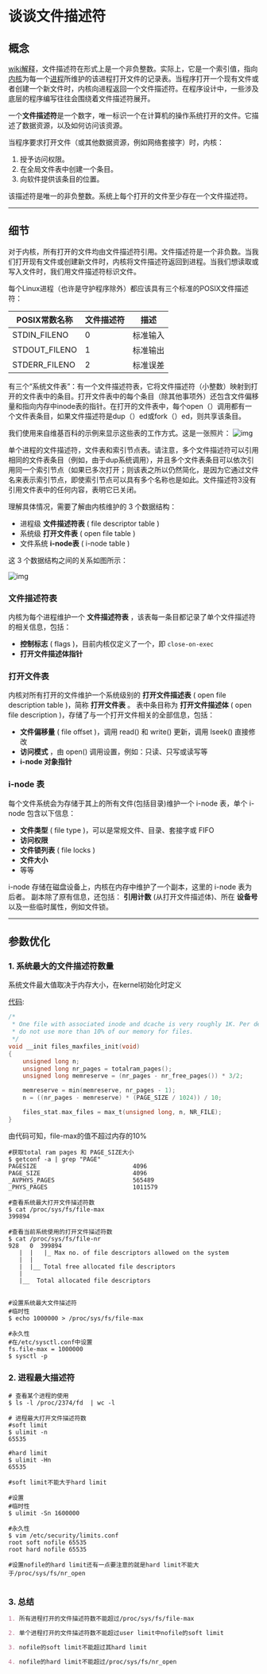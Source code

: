 # 谈谈文件描述符


## 概念

[wiki解释](https://zh.wikipedia.org/wiki/文件描述符)，文件描述符在形式上是一个非负整数。实际上，它是一个索引值，指向[内核](https://zh.wikipedia.org/wiki/内核)为每一个[进程](https://zh.wikipedia.org/wiki/进程)所维护的该进程打开文件的记录表。当程序打开一个现有文件或者创建一个新文件时，内核向进程返回一个文件描述符。在程序设计中，一些涉及底层的程序编写往往会围绕着文件描述符展开。

一个**文件描述符**是一个数字，唯一标识一个在计算机的操作系统打开的文件。它描述了数据资源，以及如何访问该资源。

当程序要求打开文件（或其他数据资源，例如网络套接字）时，内核：

1. 授予访问权限。
2. 在全局文件表中创建一个条目。
3. 向软件提供该条目的位置。

该描述符是唯一的非负整数。系统上每个打开的文件至少存在一个文件描述符。

***

## 细节

对于内核，所有打开的文件均由文件描述符引用。文件描述符是一个非负数。当我们打开现有文件或创建新文件时，内核将文件描述符返回到进程。当我们想读取或写入文件时，我们用文件描述符标识文件。

每个Linux进程（也许是守护程序除外）都应该具有三个标准的POSIX文件描述符：

| POSIX常数名称 | 文件描述符 | 描述     |
| ------------- | ---------- | -------- |
| STDIN_FILENO  | 0          | 标准输入 |
| STDOUT_FILENO | 1          | 标准输出 |
| STDERR_FILENO | 2          | 标准误差 |

有三个“系统文件表”：有一个文件描述符表，它将文件描述符（小整数）映射到打开的文件表中的条目。打开文件表中的每个条目（除其他事项外）还包含文件偏移量和指向内存中inode表的指针。在打开的文件表中，每个open（）调用都有一个文件表条目，如果文件描述符是dup（）ed或fork（）ed，则共享该条目。

我们使用来自维基百科的示例来显示这些表的工作方式。这是一张照片： ![img](fd.png)

单个进程的文件描述符，文件表和索引节点表。请注意，多个文件描述符可以引用相同的文件表条目（例如，由于dup系统调用），并且多个文件表条目可以依次引用同一个索引节点（如果已多次打开；则该表之所以仍然简化，是因为它通过文件名来表示索引节点，即使索引节点可以具有多个名称也是如此。文件描述符3没有引用文件表中的任何内容，表明它已关闭。



理解具体情况，需要了解由内核维护的 3 个数据结构：

- 进程级 **文件描述符表** ( file descriptor table )
- 系统级 **打开文件表** ( open file table )
- 文件系统 **i-node表** ( i-node table )

这 3 个数据结构之间的关系如图所示：

![img](fd_detail.png)

### 文件描述符表

内核为每个进程维护一个 **文件描述符表** ，该表每一条目都记录了单个文件描述符的相关信息，包括：

- **控制标志** ( flags )，目前内核仅定义了一个，即 `close-on-exec`
- **打开文件描述体指针**

### 打开文件表

内核对所有打开的文件维护一个系统级别的 **打开文件描述表** ( open file description table )，简称 **打开文件表** 。 表中条目称为 **打开文件描述体** ( open file description )，存储了与一个打开文件相关的全部信息，包括：

- **文件偏移量** ( file offset )，调用 read() 和 write() 更新，调用 lseek() 直接修改
- **访问模式** ，由 open() 调用设置，例如：只读、只写或读写等
- **i-node 对象指针**

### i-node 表

每个文件系统会为存储于其上的所有文件(包括目录)维护一个 i-node 表，单个 i-node 包含以下信息：

- **文件类型** ( file type )，可以是常规文件、目录、套接字或 FIFO
- **访问权限**
- **文件锁列表** ( file locks )
- **文件大小**
- 等等

i-node 存储在磁盘设备上，内核在内存中维护了一个副本，这里的 i-node 表为后者。 副本除了原有信息，还包括： **引用计数** (从打开文件描述体)、所在 **设备号** 以及一些临时属性，例如文件锁。

***

## 参数优化

### 1. 系统最大的文件描述符数量

系统文件最大值取决于内存大小，在kernel初始化时定义

[代码](https://github.com/torvalds/linux/blob/master/fs/file_table.c):

```c
/*
 * One file with associated inode and dcache is very roughly 1K. Per default
 * do not use more than 10% of our memory for files.
 */
void __init files_maxfiles_init(void)
{
	unsigned long n;
	unsigned long nr_pages = totalram_pages();
	unsigned long memreserve = (nr_pages - nr_free_pages()) * 3/2;

	memreserve = min(memreserve, nr_pages - 1);
	n = ((nr_pages - memreserve) * (PAGE_SIZE / 1024)) / 10;

	files_stat.max_files = max_t(unsigned long, n, NR_FILE);
}
```

由代码可知，file-max的值不超过内存的10%

```shell
#获取total ram pages 和 PAGE_SIZE大小
$ getconf -a | grep "PAGE"
PAGESIZE                           4096
PAGE_SIZE                          4096
_AVPHYS_PAGES                      565489
_PHYS_PAGES                        1011579

#查看系统最大打开文件描述符数
$ cat /proc/sys/fs/file-max
399894

#查看当前系统使用的打开文件描述符数
$ cat /proc/sys/fs/file-nr
928	  0	 399894
   |  |   |_ Max no. of file descriptors allowed on the system
   |  |      
   |  |__ Total free allocated file descriptors
   |
   |__  Total allocated file descriptors
   

#设置系统最大文件描述符
#临时性
$ echo 1000000 > /proc/sys/fs/file-max

#永久性 
#在/etc/sysctl.conf中设置
fs.file-max = 1000000
$ sysctl -p

```

### 2. 进程最大描述符

```shell
# 查看某个进程的使用
$ ls -l /proc/2374/fd  | wc -l

# 进程最大打开文件描述符数
#soft limit
$ ulimit -n
65535

#hard limit
$ ulimit -Hn
65535

#soft limit不能大于hard limit

#设置
#临时性
$ ulimit -Sn 1600000

#永久性
$ vim /etc/security/limits.conf
root soft nofile 65535
root hard nofile 65535

#设置nofile的hard limit还有一点要注意的就是hard limit不能大于/proc/sys/fs/nr_open


```

### 3. 总结

```markdown
1. 所有进程打开的文件描述符数不能超过/proc/sys/fs/file-max

2. 单个进程打开的文件描述符数不能超过user limit中nofile的soft limit

3. nofile的soft limit不能超过其hard limit

4. nofile的hard limit不能超过/proc/sys/fs/nr_open
```


